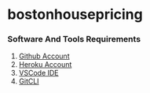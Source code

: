 # bostonhousepricing

### Software And Tools Requirements

1. [Github Account](https://github.com)
2. [Heroku Account](https://heroku.com)
3. [VSCode IDE ](https://code.visualstudio.com)
4. [GitCLI](https://git-scm.com/download/win)